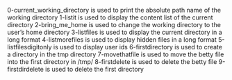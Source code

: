 0-current_working_directory is used to print the absolute path name of the working directory
1-listit is used to display the content list of the current directory
2-bring_me_home is used to change the working directory to the user’s home directory
3-listfiles is used to display the current directory in a long format
4-listmorefiles is used to display hidden files in a long format
5-listfilesdigitonly is used to display user ids
6-firstdirectory is used to create a directory in the tmp directory
7-movethatfile is used to move the betty file into the first directory in /tmp/
8-firstdelete is used to delete the betty file
9-firstdirdelete is used to delete the first directory